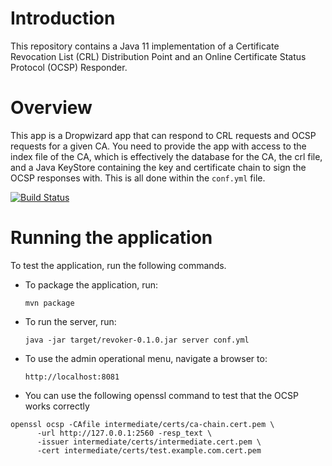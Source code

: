 # Introduction
This repository contains a Java 11 implementation of a Certificate Revocation List (CRL) Distribution Point and an Online
Certificate Status Protocol (OCSP) Responder.

# Overview
This app is a Dropwizard app that can respond to CRL requests and OCSP requests for a given CA. You need to provide the app
with access to the index file of the CA, which is effectively the database for the CA, the crl file, and a Java KeyStore
containing the key and certificate chain to sign the OCSP responses with. This is all done within the `conf.yml` file.

[![Build Status](https://travis-ci.com/ip6li/revoker.svg?branch=master)](https://travis-ci.com/ip6li/revoker)

# Running the application

To test the application, run the following commands.

- To package the application, run:

  ```
  mvn package
  ```

- To run the server, run:

  ```
  java -jar target/revoker-0.1.0.jar server conf.yml
  ```

- To use the admin operational menu, navigate a browser to:

  ```
  http://localhost:8081
  ```

- You can use the following openssl command to test that the OCSP works correctly
```
openssl ocsp -CAfile intermediate/certs/ca-chain.cert.pem \
      -url http://127.0.0.1:2560 -resp_text \
      -issuer intermediate/certs/intermediate.cert.pem \
      -cert intermediate/certs/test.example.com.cert.pem
```
